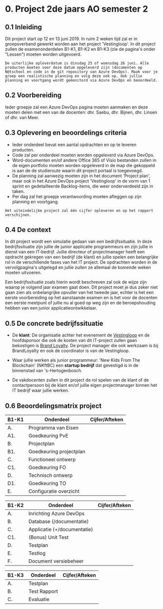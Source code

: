 # 0. Project 2de jaars AO semester 2

## 0.1 Inleiding

Dit project start op 12 en 13 juni 2019. In ruim 2 weken tijd zal er in groepsverband gewerkt worden aan het project 'Vestingloop'.
In dit project zullen de examenonderdelen B1-K1, B1-K2 en B1-K3 (zie de pagina's onder "Lessen") moeten worden uitgevoerd. 

``De uiterlijke opleverdatum is dinsdag 25 of woensdag 26 juni. Alle producten moeten voor deze datum opgeleverd zijn (documenten op N@tschool en code in de git repository van Azure DevOps). Maak voor je groep een realistische planning en volg deze ook op. Ook jullie planning en voortgang wordt gemonitord via Azure DevOps en beoordeeld.``

## 0.2 Voorbereiding

Ieder groepje zal een Azure DevOps pagina moeten aanmaken en deze moeten delen met een van de docenten: dhr. Saebu, dhr. Bijnen, dhr. Linsen of dhr. van Meer.

## 0.3 Oplevering en beoordelings criteria

- Ieder onderdeel bevat een aantal opdrachten en op te leveren producten.
- Code zal per onderdeel moeten worden opgeleverd via Azure DevOps.
- Word-documenten en/of andere Office 365 of Visio bestanden zullen in de eigen portfolio moeten worden opgeleverd in de map die gekoppeld is aan de de studieroute waarin dit project portaal is toegevoegd. 
- De planning zal aanwezig moeten zijn in het document 'Project plan', maar ook in het Azure DevOps project 'Vestingloop' in de vorm van 1 sprint en gedetailleerde Backlog-items, die weer onderverdeeld zijn in taken.
- Per dag zal het groepje verantwoording moeten afleggen op zijn planning en voortgang. 

``Het uiteindelijke project zal één cijfer opleveren en op het rapport verschijnen.``

## 0.4 De context 

In dit project wordt een simulatie gedaan van een bedrijfssituatie. In deze bedrijfssituatie zijn jullie de junior applicatie programmeurs en zijn jullie in dienst van een IT-bedrijf.
Jullie directeur of projectmanager heeft een opdracht gekregen van een bedrijf (de klant) en jullie spelen een belangrijke rol in de verschillende fases van het IT project.
De opdrachten worden in de vervolgpagina's uitgelegd en jullie zullen ze allemaal de komende weken moeten uitvoeren.

Een bedrijfssituatie zoals hierin wordt beschreven zal ook de wijze zijn waarop je volgend jaar examen gaat doen.
Dit project moet je dus zeker niet gaan zien als onbelangrijke opvuller van het tweede jaar, echter is het een eerste voorbereiding op het aanstaande examen en is het voor de docenten een eerste meetpunt of jullie nu al goed op weg zijn en de beroepshouding hebben van een junior applicatieontwikkelaar.

## 0.5 De concrete bedrijfssituatie

- De __klant__: De organisatie achter het evenement de [Vestingloop](http://vestingloop.nl) en de hoofdsponsor die ook de kosten van dit IT-project zullen gaan bekostigen is [Brand Loyalty](https://www.brandloyalty-int.com/nl-NL/home/).
  De project manager die ook werkzaam is bij BrandLoyalty en ook de coordinator is van de Vestingloop. 

- Waar jullie werken als junior programmeur: 'New Kids From The Blockchain' (NKftBC) een __startup bedrijf__ dat gevestigd is in de binnenstad van 's-Hertogenbosch.

- De vakdocenten zullen in dit project de rol spelen van de klant of de contactpersoon bij de klant en/of jullie eigen projectmanager binnen het IT bedrijf waar jullie werken. 

## 0.6 Beoordelingsmatrix project


| B1-K1 | Onderdeel| Cijfer/Afteken|
|-------|----------|---------------|
|A. |Programma van Eisen|       |	
|A1.|Goedkeuring PvE||
|B. |Projectplan	||
|B1.|Goedkeuring projectplan||	
|C. |Functioneel ontwerp||	
|C1.| Goedkeuring FO||	
|D. |Technisch ontwerp||
|D1.|Goedkeuring TO||	
|E. |Configuratie overzicht||	

| B1-K2 | Onderdeel| Cijfer/Afteken|
|-------|----------|---------------|
|A. |Inrichting Azure DevOps||	
|B. |Database (/documentatie)||
|C. |Applicatie (+/documentatie)||
|C1.|(Bonus) Unit Test||	
|D. |Testplan||
|E. |Testlog||	
|F. |Document versiebeheer||	

| B1-K3 | Onderdeel| Cijfer/Afteken|
|-------|----------|---------------|
|A. |Testplan||
|B. |Test Rapport||
|C. |Evaluatie||
																		


